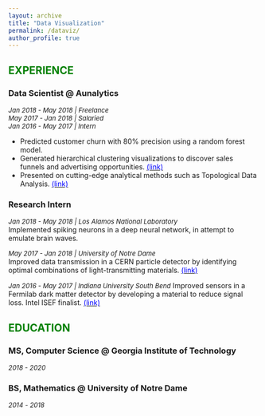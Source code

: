 ```yaml
---
layout: archive
title: "Data Visualization"
permalink: /dataviz/
author_profile: true
---
```

## <font color="green">EXPERIENCE</font>

### Data Scientist @ Aunalytics
*<font size="2">Jan 2018 - May 2018 | Freelance</font>*  
*<font size="2">May 2017 - Jan 2018 | Salaried</font>*  
*<font size="2">Jan 2016 - May 2017 | Intern</font>*

* Predicted customer churn with 80% precision using a random forest model.  
* Generated hierarchical clustering visualizations to discover sales funnels and advertising opportunities. [<font color="blue">(link)</font>](https://jpskycak.github.io/files/skycak-aunalytics-salesfunnel.pdf)  
* Presented on cutting-edge analytical methods such as Topological Data Analysis. [<font color="blue">(link)</font>](https://jpskycak.github.io/files/skycak-aunalytics-tda.pdf)

### Research Intern
*<font size="2">Jan 2018 - May 2018 | Los Alamos National Laboratory</font>*  
Implemented spiking neurons in a deep neural network, in attempt to emulate brain waves.

*<font size="2">May 2017 - Jan 2018 | University of Notre Dame</font>*  
Improved data transmission in a CERN particle detector by identifying optimal combinations of light-transmitting materials. [<font color="blue">(link)</font>](https://jpskycak.github.io/files/skycak-nd-particledetector.pdf)

*<font size="2">Jan 2016 - May 2017 | Indiana University South Bend</font>*
Improved sensors in a Fermilab dark matter detector by developing a material to reduce signal loss. Intel ISEF finalist. [<font color="blue">(link)</font>](https://jpskycak.github.io/files/skycak-iusb-particledetector.pdf)

## <font color="green">EDUCATION</font>

### MS, Computer Science @ Georgia Institute of Technology
*<font size="2">2018 - 2020</font>*

### BS, Mathematics @ University of Notre Dame  
*<font size="2">2014 - 2018</font>*

